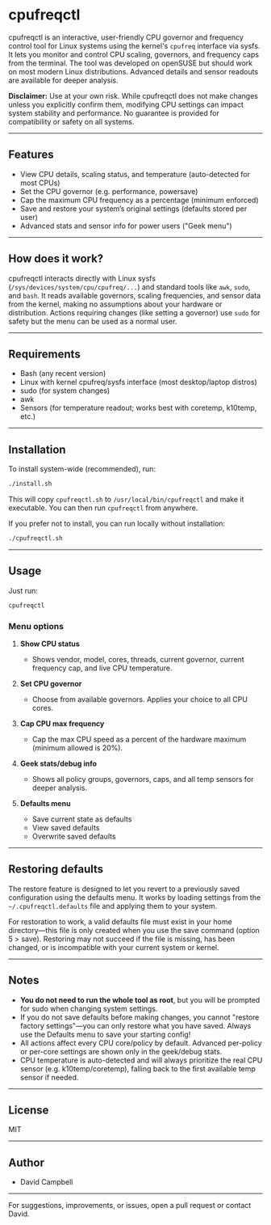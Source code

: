 # cpufreqctl

cpufreqctl is an interactive, user-friendly CPU governor and frequency control tool for Linux systems using the kernel's `cpufreq` interface via sysfs. It lets you monitor and control CPU scaling, governors, and frequency caps from the terminal. The tool was developed on openSUSE but should work on most modern Linux distributions. Advanced details and sensor readouts are available for deeper analysis.

**Disclaimer:** Use at your own risk. While cpufreqctl does not make changes unless you explicitly confirm them, modifying CPU settings can impact system stability and performance. No guarantee is provided for compatibility or safety on all systems.

---

## Features

* View CPU details, scaling status, and temperature (auto-detected for most CPUs)
* Set the CPU governor (e.g. performance, powersave)
* Cap the maximum CPU frequency as a percentage (minimum enforced)
* Save and restore your system’s original settings (defaults stored per user)
* Advanced stats and sensor info for power users ("Geek menu")

---

## How does it work?

cpufreqctl interacts directly with Linux sysfs (`/sys/devices/system/cpu/cpufreq/...`) and standard tools like `awk`, `sudo`, and `bash`. It reads available governors, scaling frequencies, and sensor data from the kernel, making no assumptions about your hardware or distribution. Actions requiring changes (like setting a governor) use `sudo` for safety but the menu can be used as a normal user.

---

## Requirements

* Bash (any recent version)
* Linux with kernel cpufreq/sysfs interface (most desktop/laptop distros)
* sudo (for system changes)
* awk
* Sensors (for temperature readout; works best with coretemp, k10temp, etc.)

---

## Installation

To install system-wide (recommended), run:

```bash
./install.sh
```

This will copy `cpufreqctl.sh` to `/usr/local/bin/cpufreqctl` and make it executable. You can then run `cpufreqctl` from anywhere.

If you prefer not to install, you can run locally without installation:

```bash
./cpufreqctl.sh
```

---

## Usage

Just run:

```bash
cpufreqctl
```

### Menu options

1. **Show CPU status**

   * Shows vendor, model, cores, threads, current governor, current frequency cap, and live CPU temperature.
2. **Set CPU governor**

   * Choose from available governors. Applies your choice to all CPU cores.
3. **Cap CPU max frequency**

   * Cap the max CPU speed as a percent of the hardware maximum (minimum allowed is 20%).
4. **Geek stats/debug info**

   * Shows all policy groups, governors, caps, and all temp sensors for deeper analysis.
5. **Defaults menu**

   * Save current state as defaults
   * View saved defaults
   * Overwrite saved defaults

---

## Restoring defaults

The restore feature is designed to let you revert to a previously saved configuration using the defaults menu. It works by loading settings from the `~/.cpufreqctl.defaults` file and applying them to your system.

For restoration to work, a valid defaults file must exist in your home directory—this file is only created when you use the save command (option 5 > save). Restoring may not succeed if the file is missing, has been changed, or is incompatible with your current system or kernel.

---

## Notes

* **You do not need to run the whole tool as root**, but you will be prompted for sudo when changing system settings.
* If you do not save defaults before making changes, you cannot "restore factory settings"—you can only restore what you have saved. Always use the Defaults menu to save your starting config!
* All actions affect every CPU core/policy by default. Advanced per-policy or per-core settings are shown only in the geek/debug stats.
* CPU temperature is auto-detected and will always prioritize the real CPU sensor (e.g. k10temp/coretemp), falling back to the first available temp sensor if needed.

---

## License

MIT

---

## Author

* David Campbell

---

For suggestions, improvements, or issues, open a pull request or contact David.

